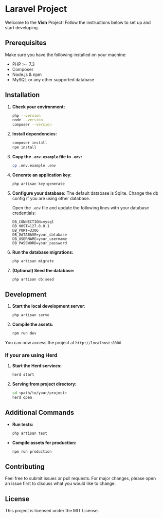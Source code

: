# Laravel Project

Welcome to the **Vish** Project! Follow the instructions below to set up and start developing.

## Prerequisites

Make sure you have the following installed on your machine:
- PHP >= 7.3
- Composer
- Node.js & npm
- MySQL or any other supported database

## Installation

1. **Check your environment:**
    ```bash
    php --version
    node --version
    composer --version
    ```

2. **Install dependencies:**
    ```bash
    composer install
    npm install
    ```

3. **Copy the `.env.example` file to `.env`:**
    ```bash
    cp .env.example .env
    ```

4. **Generate an application key:**
    ```bash
    php artisan key:generate
    ```

5. **Configure your database:**
    The default database is Sqlite. Change the db config if you are using other database.

    Open the `.env` file and update the following lines with your database credentials:
    ```
    DB_CONNECTION=mysql
    DB_HOST=127.0.0.1
    DB_PORT=3306
    DB_DATABASE=your_database
    DB_USERNAME=your_username
    DB_PASSWORD=your_password
    ```

6. **Run the database migrations:**
    ```bash
    php artisan migrate
    ```

7. **(Optional) Seed the database:**
    ```bash
    php artisan db:seed
    ```

## Development

1. **Start the local development server:**
    ```bash
    php artisan serve
    ```

2. **Compile the assets:**
    ```bash
    npm run dev
    ```

You can now access the project at `http://localhost:8000`.

### If your are using Herd

1. **Start the Herd services:**
    ```bash
    herd start
    ```

2. **Serving from project directory:**
    ```bash
    cd <path/to/your/project>
    herd open
    ```

## Additional Commands

- **Run tests:**
  ```bash
  php artisan test
  ```

- **Compile assets for production:**
  ```bash
  npm run production
  ```

## Contributing

Feel free to submit issues or pull requests. For major changes, please open an issue first to discuss what you would like to change.

## License

This project is licensed under the MIT License.